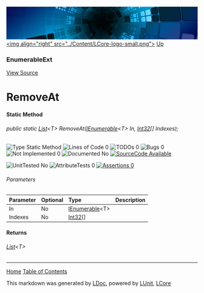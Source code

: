 ![](../Content/LCore-banner-small.png "")
[&lt;img align=&quot;right&quot; src=&quot;../Content/LCore-logo-small.png&quot;&gt;](../../README.md)
[Up](EnumerableExt.md)

### EnumerableExt
[View Source](../Extensions/Reference%20Types/EnumerableExt.cs)

# RemoveAt

#### Static Method

###### public static <a href="https://msdn.microsoft.com/en-us/library/6sh2ey19.aspx" alt="" target="_blank">List</a>&lt;T&gt; RemoveAt(<a href="https://msdn.microsoft.com/en-us/library/78dfe2yb.aspx" alt="" target="_blank">IEnumerable</a>&lt;T&gt; In, [Int32](https://msdn.microsoft.com/en-us/library/system.int32.aspx)[] Indexes);

![Type Static Method](http://b.repl.ca/v1/Type-Static%20Method-blue.png "") ![Lines of Code 0](http://b.repl.ca/v1/Lines%20of%20Code-0-blue.png "") ![TODOs 0](http://b.repl.ca/v1/TODOs-0-green.png "") ![Bugs 0](http://b.repl.ca/v1/Bugs-0-green.png "") ![Not Implemented 0](http://b.repl.ca/v1/Not%20Implemented-0-green.png "") ![Documented No](http://b.repl.ca/v1/Documented-No-red.png "") [![SourceCode Available](http://b.repl.ca/v1/SourceCode-Available-brightgreen.png "")](../Extensions/Reference%20Types/EnumerableExt.cs#L2572)

![UnitTested No](http://b.repl.ca/v1/UnitTested-No-lightgrey.png "") ![AttributeTests 0](http://b.repl.ca/v1/AttributeTests-0-lightgrey.png "") [![Assertions 0](http://b.repl.ca/v1/Assertions-0-lightgrey.png "")](../Extensions/Reference%20Types/EnumerableExt.cs)

###### Parameters

Parameter | Optional | Type | Description
:---  | :---  | :---  | :--- 
In | No | <a href="https://msdn.microsoft.com/en-us/library/78dfe2yb.aspx" alt="" target="_blank">IEnumerable</a>&lt;T&gt; | 
Indexes | No | [Int32](https://msdn.microsoft.com/en-us/library/system.int32.aspx)[] | 


#### Returns

###### <a href="https://msdn.microsoft.com/en-us/library/6sh2ey19.aspx" alt="" target="_blank">List</a>&lt;T&gt;



---

[Home](../../README.md) [Table of Contents](../../TableOfContents.md)

This markdown was generated by [LDoc](https://github.com/CodeSingularity/LDoc), powered by [LUnit](https://github.com/CodeSingularity/LUnit), [LCore](https://github.com/CodeSingularity/LCore)
